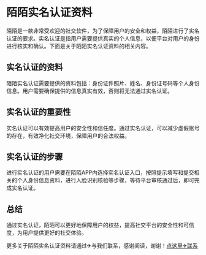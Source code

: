 # 陌陌实名认证资料

陌陌是一款非常受欢迎的社交软件，为了保障用户的安全和权益，陌陌进行了实名认证的要求。实名认证是指用户需要提供真实的个人信息，以便平台对用户的身份进行核实和确认。下面是关于陌陌实名认证资料的相关内容。

## 实名认证的资料

陌陌实名认证需要提供的资料包括：身份证件照片、姓名、身份证号码等个人身份信息。用户需要确保提供的信息真实有效，否则将无法通过实名认证。

## 实名认证的重要性

实名认证可以有效提高用户的安全性和信任度。通过实名认证，可以减少虚假账号的存在，有效净化社交环境，保障用户的合法权益。

## 实名认证的步骤

进行实名认证的用户需要在陌陌APP内选择实名认证入口，按照提示填写和提交相关的个人身份信息资料，进行人脸识别核验等步骤，等待平台审核通过后，即可完成实名认证。

## 总结

通过实名认证，陌陌可以更好地保障用户的权益，提高社交平台的安全性和可信度，为用户提供更好的社交体验。

更多关于陌陌实名认证资料请通过✈与我们联系，感谢阅读，谢谢！[点这里✈联系](https://111.k02.cc)